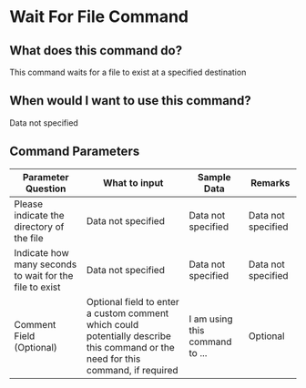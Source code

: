 <!--TITLE: Wait For File Command -->
<!-- SUBTITLE: a command in the File Operation Commands group -->
# Wait For File Command


## What does this command do?
This command waits for a file to exist at a specified destination


## When would I want to use this command?
Data not specified


## Command Parameters
| Parameter Question   	| What to input  	|  Sample Data 	| Remarks  	|
| ---                    | ---               | ---           | ---       |
|Please indicate the directory of the file|Data not specified|Data not specified|Data not specified|
|Indicate how many seconds to wait for the file to exist|Data not specified|Data not specified|Data not specified|
|Comment Field (Optional)|Optional field to enter a custom comment which could potentially describe this command or the need for this command, if required|I am using this command to ...|Optional|



